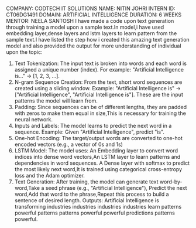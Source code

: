 COMPANY: CODTECH IT SOLUTIONS
NAME: NITIN JOHRI
INTERN ID: CT06DG1491
DOMAIN: ARTIFICIAL INTELLIGENCE
DURATION: 6 WEEKS
MENTOR: NEELA SANTOSH
I have made a code upon text generation through training a model upon a sample text.In model,i have used embedding layer,dense layers and lstm layers to learn pattern from the sample text.I have listed the step how i created this amazing text generation model and also provided the output for more understanding of individual upon the topic:
1) Text Tokenization:
  The input text is broken into words and each word is assigned a unique number (index).
  For example: "Artificial Intelligence is..." → [1, 2, 3, ...].
2) N-gram Sequence Creation:
 From the text, short word sequences are created using a sliding window.
 Example: "Artificial Intelligence is" → ["Artificial Intelligence", "Artificial Intelligence is"].
 These are the input patterns the model will learn from.
3) Padding:
 Since sequences can be of different lengths, they are padded with zeros to make them equal in size,This is necessary for
 training the neural network.
4) Inputs and Labels:
 The model learns to predict the next word in a sequence.
 Example: Given "Artificial Intelligence", predict "is".
5) One-hot Encoding:
 The target/output words are converted to one-hot encoded vectors (e.g., a vector of 0s and 1s)
6) LSTM Model:
The model uses:
An Embedding layer to convert word indices into dense word vectors,An LSTM layer to learn patterns and dependencies in word sequences.
A Dense layer with softmax to predict the most likely next word,It is trained using categorical cross-entropy loss and the Adam optimizer.
7) Text Generation:
After training, the model can generate text word-by-word,Take a seed phrase (e.g., "Artificial Intelligence"),
Predict the next word,Add that word to the phrase,Repeat this process to build a sentence of desired length.
Outputs:
Artificial Intelligence is transforming industries industries industries industries learn patterns powerful patterns patterns powerful powerful predictions patterns powerful.
